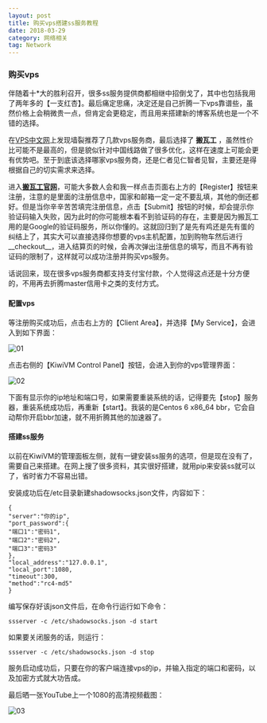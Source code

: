 ```yaml
---
layout: post
title: 购买vps搭建ss服务教程
date: 2018-03-29
category: 网络相关
tag: Network
---
```


### 购买vps

伴随着十*大的胜利召开，很多ss服务提供商都相继中招倒戈了，其中也包括我用了两年多的【一支红杏】。最后痛定思痛，决定还是自己折腾一下vps靠谱些，虽然价格上会稍微贵一点，但肯定会更稳定，而且用来搭建新的博客系统也是一个不错的选择。

在[VPS中文网](https://www.vpszh.com/)上发现墙裂推荐了几款vps服务商，最后选择了  __搬瓦工__ ，虽然性价比可能不是最高的，但是貌似针对中国线路做了很多优化，这样在速度上可能会更有优势吧。至于到底该选择哪家vps服务商，还是仁者见仁智者见智，主要还是得根据自己的切实需求来选择。

<!-- more -->

进入[__搬瓦工官网__](https://bwh1.net/)，可能大多数人会和我一样点击页面右上方的【Register】按钮来注册，注意的是里面的注册信息中，国家和邮箱一定一定不要乱填，其他的倒还都好。但是当你辛辛苦苦填完注册信息，点击【Submit】按钮的时候，却会提示你验证码输入失败，因为此时的你可能根本看不到验证码的存在，主要是因为搬瓦工用的是Google的验证码服务，所以你懂的。这就回归到了是先有鸡还是先有蛋的纠结上了，其实大可以直接选择你想要的vps主机配置，加到购物车然后进行__checkout__，进入结算页的时候，会再次弹出注册信息的填写，而且不再有验证码的限制了，这样就可以成功注册并购买vps服务。

话说回来，现在很多vps服务商都支持支付宝付款，个人觉得这点还是十分方便的，不用再去折腾master信用卡之类的支付方式。

#### 配置vps

等注册购买成功后，点击右上方的【Client Area】，并选择【My Service】，会进入到如下界面：

![01](http://7xlmp2.com1.z0.glb.clouddn.com/bwh_my_service.png)

点击右侧的【KiwiVM Control Panel】按钮，会进入到你的vps管理界面：

![02](http://7xlmp2.com1.z0.glb.clouddn.com/bwh_kiwivm_panel.png)

下面有显示你的ip地址和端口号，如果需要重装系统的话，记得要先【stop】服务器，重装系统成功后，再重新【start】。我装的是Centos 6 x86_64 bbr，它会自动帮你开启bbr加速，就不用折腾其他的加速器了。

#### 搭建ss服务

以前在KiwiVM的管理面板左侧，就有一键安装ss服务的选项，但是现在没有了，需要自己来搭建。在网上搜了很多资料，其实很好搭建，就用pip来安装ss就可以了，省时省力不容易出错。

安装成功后在/etc目录新建shadowsocks.json文件，内容如下：

    {
    "server":"你的ip",
    "port_password":{
    "端口1":"密码1",
    "端口2":"密码2",
    "端口3":"密码3"
    },
    "local_address":"127.0.0.1",
    "local_port":1080,
    "timeout":300,
    "method":"rc4-md5"
    }

编写保存好该json文件后，在命令行运行如下命令：

    ssserver -c /etc/shadowsocks.json -d start

如果要关闭服务的话，则运行：

    ssserver -c /etc/shadowsocks.json -d stop

服务启动成功后，只要在你的客户端连接vps的ip，并输入指定的端口和密码，以及加密方式就大功告成。

最后晒一张YouTube上一个1080的高清视频截图：

![03](http://7xlmp2.com1.z0.glb.clouddn.com/vps_youtube_1080.png)
